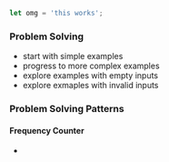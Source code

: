 ```javascript
let omg = 'this works';
```
### Problem Solving 
* start with simple examples
* progress to more complex examples
* explore examples with empty inputs
* explore exmaples with invalid inputs


### Problem Solving Patterns
#### Frequency Counter
* 

```javascript

```